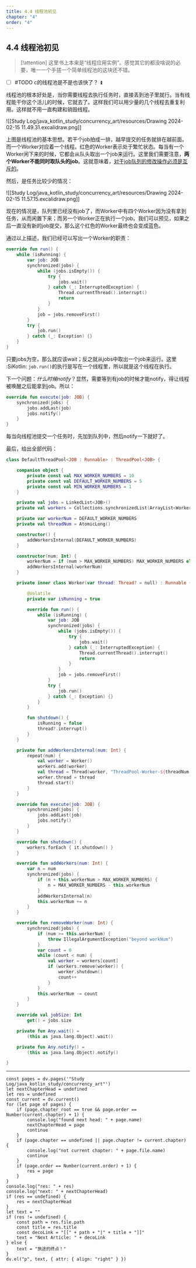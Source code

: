 ```yaml
---
title: 4.4 线程池初见
chapter: "4"
order: "4"
---
```

## 4.4 线程池初见

> [!attention]
> 这里书上本来是“线程应用实例”。感觉其它的都没啥说的必要，唯一一个手搓一个简单线程池的这块还不错。

- [ ] #TODO c的线程池是不是也该快了？ ⏫

线程池的根本好处是，当你需要线程去执行任务时，直接丢到池子里就行。当有线程能干你这个活儿的时候，它就去了。这样我们可以用少量的几个线程去重复利用。这样就不用一直构建和销毁线程。

![[Study Log/java_kotlin_study/concurrency_art/resources/Drawing 2024-02-15 11.49.31.excalidraw.png]]

上图是线程池的基本思想。若干个job拍成一排，越早提交的任务就排在越前面。而一个Worker对应着一个线程。红色的Worker表示处于繁忙状态。每当有一个Worker闲下来的时候，它都会从队头取出一个job来运行。这里我们需要注意，**两个Worker不能同时取队头的job**。这就意味着，<u>对于job队列的修改操作必须是互斥的</u>。

然后，是任务比较少的情况：

![[Study Log/java_kotlin_study/concurrency_art/resources/Drawing 2024-02-15 11.57.15.excalidraw.png]]

现在的情况是，队列里已经没有job了，而Worker中有四个Worker因为没有拿到任务，从而闲置下来；而另一个Worker正在执行一个job。我们可以预见，如果之后一直没有新的job提交，那么这个红色的Worker最终也会变成蓝色。

通过以上描述，我们已经可以写出一个Worker的职责：

```kotlin
override fun run() {
	while (isRunning) {
		var job: JOB
		synchronized(jobs) {
			while (jobs.isEmpty()) {
				try {
					jobs.wait()
				} catch (_: InterruptedException) {
					Thread.currentThread().interrupt()
					return
				}
			}
			job = jobs.removeFirst()
		}
		try {
			job.run()
		} catch (_: Exception) {}
	}
}
```

只要jobs为空，那么就应该wait；反之就从jobs中取出一个job来运行。这里 :SiKotlin: `job.run()`的执行是写在一个线程里，所以就是这个线程在执行。

下一个问题：*什么时候notify*？显然，需要等到有job的时候才能notify，得让线程被唤醒之后能拿到job。所以：

```kotlin
override fun execute(job: JOB) {
	synchronized(jobs) {
		jobs.addLast(job)
		jobs.notify()
	}
}
```

每当向线程池提交一个任务时，先加到队列中，然后notify一下就好了。

最后，给出全部代码：

```kotlin
class DefaultThreadPool<JOB : Runnable> : ThreadPool<JOB> {

    companion object {
        private const val MAX_WORKER_NUMBERS = 10
        private const val DEFAULT_WORKER_NUMBERS = 5
        private const val MIN_WORKER_NUMBERS = 1
    }

    private val jobs = LinkedList<JOB>()
    private val workers = Collections.synchronizedList(ArrayList<Worker>())

    private var workerNum = DEFAULT_WORKER_NUMBERS
    private val threadNum = AtomicLong()

    constructor() {
        addWorkersInternal(DEFAULT_WORKER_NUMBERS)
    }

    constructor(num: Int) {
        workerNum = if (num > MAX_WORKER_NUMBERS) MAX_WORKER_NUMBERS else max(MIN_WORKER_NUMBERS, num)
        addWorkersInternal(workerNum)
    }

    private inner class Worker(var thread: Thread? = null) : Runnable {

        @Volatile
        private var isRunning = true

        override fun run() {
            while (isRunning) {
                var job: JOB
                synchronized(jobs) {
                    while (jobs.isEmpty()) {
                        try {
                            jobs.wait()
                        } catch (_: InterruptedException) {
                            Thread.currentThread().interrupt()
                            return
                        }
                    }
                    job = jobs.removeFirst()
                }
                try {
                    job.run()
                } catch (_: Exception) {}
            }
        }

        fun shutdown() {
            isRunning = false
            thread?.interrupt()
        }
    }

    private fun addWorkersInternal(num: Int) {
        repeat(num) {
            val worker = Worker()
            workers.add(worker)
            val thread = Thread(worker, "ThreadPool-Worker-${threadNum.incrementAndGet()}")
            worker.thread = thread
            thread.start()
        }
    }

    override fun execute(job: JOB) {
        synchronized(jobs) {
            jobs.addLast(job)
            jobs.notify()
        }
    }

    override fun shutdown() {
        workers.forEach { it.shutdown() }
    }

    override fun addWorkers(num: Int) {
        var n = num
        synchronized(jobs) {
            if (n + this.workerNum > MAX_WORKER_NUMBERS) {
                n = MAX_WORKER_NUMBERS - this.workerNum
            }
            addWorkersInternal(n)
            this.workerNum += n
        }
    }

    override fun removeWorker(num: Int) {
        synchronized(jobs) {
            if (num >= this.workerNum) {
                throw IllegalArgumentException("beyond workNum")
            }
            var count = 0
            while (count < num) {
                val worker = workers[count]
                if (workers.remove(worker)) {
                    worker.shutdown()
                    count++
                }
            }
            this.workerNum -= count
        }
    }

    override val jobSize: Int
        get() = jobs.size

    private fun Any.wait() =
        (this as java.lang.Object).wait()

    private fun Any.notify() =
        (this as java.lang.Object).notify()

}
```

---

```dataviewjs
const pages = dv.pages('"Study Log/java_kotlin_study/concurrency_art"')
let nextChapterHead = undefined
let res = undefined
const current = dv.current()
for (let page of pages) {
	if (page.chapter_root == true && page.order == Number(current.chapter) + 1) {
		console.log("found next head: " + page.name)
		nextChapterHead = page
		continue
	}
	if (page.chapter == undefined || page.chapter != current.chapter) {
		console.log("not current chapter: " + page.file.name)
		continue
	}
	if (page.order == Number(current.order) + 1) {
		res = page
	}
}
console.log("res: " + res)
console.log("next: " + nextChapterHead)
if (res == undefined) {
	res = nextChapterHead
}
let text = ""
if (res != undefined) {
	const path = res.file.path
	const title = res.title
	const decoLink = "[[" + path + "|" + title + "]]"
	text = "Next Article: " + decoLink
} else {
	text = "旅途的终点！"
}
dv.el("p", text, { attr: { align: "right" } })
```